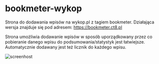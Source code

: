 # bookmeter-wykop
Strona do dodawania wpisów na wykop.pl z tagiem bookmeter.
Działająca wersja znajduje się pod adresem: https://bookmeter.ct8.pl

Strona umożliwia dodawanie wpisów w sposób uporządkowany przez co pobieranie danego wpisu do podsumowania/statystyk jest łatwiejsze.
Automatycznie dodawany jest też licznik do każdego wpisu.

![screenhost](https://github.com/sin2000/bookmeter-wykop/blob/master/bookmeter_skrypt.png)
